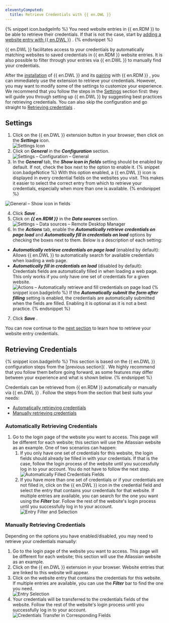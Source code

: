 ```yaml
---
eleventyComputed:
  title: Retrieve Credentials with {{ en.DWL }}
---
```

{% snippet icon.badgeInfo %} 
You need website entries in {{ en.RDM }} to be able to retrieve their credentials. If that is not the case, start by [adding a website entry with {{ en.DWL }}](/rdm/windows/dwl/using-devolutions-web-login/add-website-entry-dwl/) . 
{% endsnippet %}
 
{{ en.DWL }} facilitates access to your credentials by automatically matching websites to saved credentials in {{ en.RDM }} website entries. It is also possible to filter through your entries via {{ en.DWL }} to manually find your credentials.  

After the [installation](/rdm/windows/dwl/installation/) of {{ en.DWL }} and its [pairing](/rdm/windows/dwl/first-login-devolutions-web-login/) with {{ en.RDM }} , you can immediately use the extension to retrieve your credentials. However, you may want to modify some of the settings to customize your experience. We recommend that you follow the steps in the [Settings](#settings) section first: they will guide you through setting up {{ en.DWL }} by suggesting best practices for retrieving credentials. You can also skip the configuration and go straight to [Retrieving credentials](#retrieving-credentials) . 

## Settings 

1. Click on the {{ en.DWL }} extension button in your browser, then click on the ***Settings*** icon.  
![Settings Icon](/img/en/rdm/windows/RDMWin2111.png) 
1. Click on ***General*** in the ***Configuration*** section.  
![Settings – Configuration – General](/img/en/rdm/windows/RDMWin2112.png) 
1. In the ***General*** tab, the ***Show icon in fields*** setting should be enabled by default. If not, check the box next to the option to enable it. 
{% snippet icon.badgeNotice %} 
With this option enabled, a {{ en.DWL }} icon is displayed in every credential fields on the websites you visit. This makes it easier to select the correct entry from which to retrieve your credentials, especially when more than one is available. 
{% endsnippet %}
 
![General – Show icon in fields](/img/en/rdm/windows/RDMWin2113.png) 

4. Click ***Save*** . 
1. Click on ***{{ en.RDM }}*** in the ***Data sources*** section.  
![Settings – Data sources – Remote Desktop Manager](/img/en/rdm/windows/RDMWin2114.png) 
1. In the ***Actions*** tab, enable the ***Automatically retrieve credentials on page load*** and ***Automatically fill in credentials on load*** options by checking the boxes next to them. Below is a description of each setting:  

* ***Automatically retrieve credentials on page load*** (enabled by default): Allows {{ en.DWL }} to automatically search for available credentials when loading a web page. 
* ***Automatically fill in credentials on load*** (disabled by default): Credentials fields are automatically filled in when loading a web page. This only works if you only have one set of credentials for a given website.  
![Actions – Automatically retrieve and fill credentials on page load](/img/en/rdm/windows/RDMWin2115.png) 
{% snippet icon.badgeInfo %} 
If the ***Automatically submit the form after filling*** setting is enabled, the credentials are automatically submitted when the fields are filled. Enabling it is optional as it is not a best practice. 
{% endsnippet %}
 

7. Click ***Save*** . 

You can now continue to the [next section](#retrieving-credentials) to learn how to retrieve your website entry credentials. 

## Retrieving Credentials 

{% snippet icon.badgeInfo %} 
This section is based on the {{ en.DWL }} configuration steps from the [previous section]( . We highly recommend that you follow them before going forward, as some features may differ between your experience and what is shown below. 
{% endsnippet %}
 
Credentials can be retrieved from {{ en.RDM }} automatically or manually via {{ en.DWL }} . Follow the steps from the section that best suits your needs:  

* [Automatically retrieving credentials](#automatically-retrieving-credentials) 
* [Manually retrieving credentials](#manually-retrieving-credentials) 

### Automatically Retrieving Credentials 

1. Go to the login page of the website you want to access. This page will be different for each website; this section will use the Atlassian website as an example. One of two scenarios can happen: 
    1. If you only have one set of credentials for this website, the login fields should already be filled in with your credentials. If that is the case, follow the login process of the website until you successfully log in to your account. You do not have to follow the next step. 
    ![Automatically Filled Credentials Fields](/img/en/rdm/windows/RDMWin2117.png) 
    1. If you have more than one set of credentials or if your credentials are not filled in, click on the {{ en.DWL }} icon in the credential field and select the entry that contains your credentials for that website. If multiple entries are available, you can search for the one you want using the ***Filter*** bar. Follow the rest of the website&apos;s login process until you successfully log in to your account. 
    ![Entry Filter and Selection](/img/en/rdm/windows/RDMWin2116.png) 

### Manually Retrieving Credentials 

Depending on the options you have enabled/disabled, you may need to retrieve your credentials manually:  

1. Go to the login page of the website you want to access. This page will be different for each website; this section will use the Atlassian website as an example. 
1. Click on the {{ en.DWL }} extension in your browser. Website entries that are linked to this website will appear. 
1. Click on the website entry that contains the credentials for this website. If multiple entries are available, you can use the ***Filter*** bar to find the one you need.  
![Entry Selection](/img/en/rdm/windows/RDMWin2118.png) 
1. Your credentials will be transferred to the credentials fields of the website. Follow the rest of the website&apos;s login process until you successfully log in to your account. 
![Credentials Transfer in Corresponding Fields](/img/en/rdm/windows/RDMWin2145.png) 
